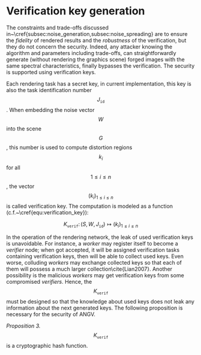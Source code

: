 # Verification key generation

The constraints and trade-offs discussed in~\cref{subsec:noise_generation,subsec:noise_spreading} are to ensure the _fidelity_ of rendered results and the _robustness_ of the verification, but they do not concern the security. Indeed, any attacker knowing the algorithm and parameters including trade-offs, can straightforwardly generate (without rendering the graphics scene) forged images with the same spectral characteristics, finally bypasses the verification. The security is supported using verification keys.

Each rendering task has a secret key, in current implementation, this key is also the task identification number $$J_{\mathtt{id}}$$. When embedding the noise vector $$W$$ into the scene $$G$$, this number is used to compute distortion regions $$k_i$$ for all $$1 \leq i \leq n$$, the vector $$\left(k_i\right)_{1 \leq i \leq n}$$ is called verification key. The computation is modeled as a function (c.f.~\cref{equ:verification_key}):

$$
K_{\mathtt{verif}} \colon \left(S,W,J_{\mathtt{id}}\right) \mapsto \left(k_i\right)_{1 \leq i \leq n}
$$

In the operation of the rendering network, the leak of used verification keys is unavoidable. For instance, a _worker_ may register itself to become a _verifier_ node; when got accepted, it will be assigned verification tasks containing verification keys, then will be able to collect used keys. Even worse, colluding _workers_ may exchange collected keys so that each of them will possess a much larger collection\cite{Lian2007}. Another possibility is the malicious _workers_ may get verification keys from some compromised _verifiers_. Hence, the $$K_{\mathtt{verif}}$$ must be designed so that the knowledge about used keys does not leak any information about the next generated keys. The following proposition is necessary for the security of ANGV.

_Proposition 3._ $$K_{\mathtt{verif}}$$ is a cryptographic hash function.